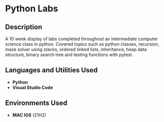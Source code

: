 <h1>Python Labs</h1>


<h2>Description</h2>
A 10 week display of labs completed throughout an intermediate computer science class in python. Covered topics such as python classes, recursion, maze solver using stacks, ordered linked lists, inheritance, heap data structure, binary search tree and testing functions with pytest.
<br />


<h2>Languages and Utilities Used</h2>

- <b>Python</b> 
- <b>Visual Studio Code</b>

<h2>Environments Used </h2>

- <b>MAC IOS</b> (21H2)
